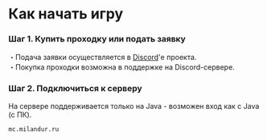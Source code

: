 # Как начать игру

### Шаг 1. Купить проходку или подать заявку

・Подача заявки осуществляется в [Discord](https://discord.gg/y23qngq4UH)'е проекта.\
・Покупка проходки возможна в поддержке на Discord-сервере.

### Шаг 2. Подключиться к серверу

На сервере поддерживается только на Java - возможен вход как с Java (с ПК).

```
mc.milandur.ru
```